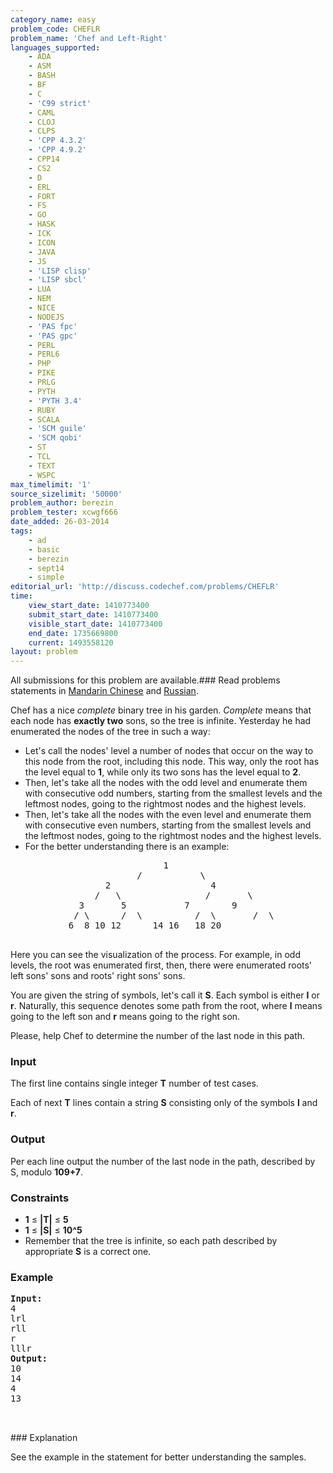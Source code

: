 ```yaml
---
category_name: easy
problem_code: CHEFLR
problem_name: 'Chef and Left-Right'
languages_supported:
    - ADA
    - ASM
    - BASH
    - BF
    - C
    - 'C99 strict'
    - CAML
    - CLOJ
    - CLPS
    - 'CPP 4.3.2'
    - 'CPP 4.9.2'
    - CPP14
    - CS2
    - D
    - ERL
    - FORT
    - FS
    - GO
    - HASK
    - ICK
    - ICON
    - JAVA
    - JS
    - 'LISP clisp'
    - 'LISP sbcl'
    - LUA
    - NEM
    - NICE
    - NODEJS
    - 'PAS fpc'
    - 'PAS gpc'
    - PERL
    - PERL6
    - PHP
    - PIKE
    - PRLG
    - PYTH
    - 'PYTH 3.4'
    - RUBY
    - SCALA
    - 'SCM guile'
    - 'SCM qobi'
    - ST
    - TCL
    - TEXT
    - WSPC
max_timelimit: '1'
source_sizelimit: '50000'
problem_author: berezin
problem_tester: xcwgf666
date_added: 26-03-2014
tags:
    - ad
    - basic
    - berezin
    - sept14
    - simple
editorial_url: 'http://discuss.codechef.com/problems/CHEFLR'
time:
    view_start_date: 1410773400
    submit_start_date: 1410773400
    visible_start_date: 1410773400
    end_date: 1735669800
    current: 1493558120
layout: problem
---
```

All submissions for this problem are available.###  Read problems statements in [Mandarin Chinese](http://www.codechef.com/download/translated/SEPT14/mandarin/CHEFLR.pdf) and [Russian](http://www.codechef.com/download/translated/SEPT14/russian/CHEFLR.pdf).

Chef has a nice _complete_ binary tree in his garden. _Complete_ means that each node has **exactly two** sons, so the tree is infinite. Yesterday he had enumerated the nodes of the tree in such a way:

- Let's call the nodes' level a number of nodes that occur on the way to this node from the root, including this node. This way, only the root has the level equal to **1**, while only its two sons has the level equal to **2**.
- Then, let's take all the nodes with the odd level and enumerate them with consecutive odd numbers, starting from the smallest levels and the leftmost nodes, going to the rightmost nodes and the highest levels.
- Then, let's take all the nodes with the even level and enumerate them with consecutive even numbers, starting from the smallest levels and the leftmost nodes, going to the rightmost nodes and the highest levels.
- For the better understanding there is an example:

<pre>
                             1
                        /           \
                  2                   4
                /   \                /       \
             3       5           7        9
            / \      /  \          /  \       /  \
           6  8 10 12      14 16   18 20 

</pre>Here you can see the visualization of the process. For example, in odd levels, the root was enumerated first, then, there were enumerated roots' left sons' sons and roots' right sons' sons.
You are given the string of symbols, let's call it **S**. Each symbol is either **l** or **r**. Naturally, this sequence denotes some path from the root, where **l** means going to the left son and **r** means going to the right son.

Please, help Chef to determine the number of the last node in this path.

### Input

The first line contains single integer **T** number of test cases.

Each of next **T** lines contain a string **S** consisting only of the symbols **l** and **r**.

### Output

Per each line output the number of the last node in the path, described by S, modulo **109+7**.

### Constraints

- **1** ≤ **|T|** ≤ **5**
- **1** ≤ **|S|** ≤ **10^5**
- Remember that the tree is infinite, so each path described by appropriate **S** is a correct one.

### Example

<pre><b>Input:</b>
4
lrl
rll
r
lllr
<b>Output:</b>
10
14
4
13


</pre>### Explanation
See the example in the statement for better understanding the samples.
